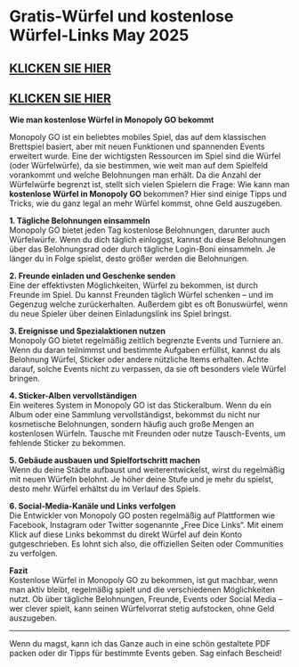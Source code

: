 # Gratis-Würfel und kostenlose Würfel-Links May 2025

## [KLICKEN SIE HIER](https://lookerstudio.google.com/s/i0yFe1wQxjY)
## [KLICKEN SIE HIER](https://lookerstudio.google.com/s/i0yFe1wQxjY)


**Wie man kostenlose Würfel in Monopoly GO bekommt**

Monopoly GO ist ein beliebtes mobiles Spiel, das auf dem klassischen Brettspiel basiert, aber mit neuen Funktionen und spannenden Events erweitert wurde. Eine der wichtigsten Ressourcen im Spiel sind die Würfel (oder Würfelwürfe), da sie bestimmen, wie weit man auf dem Spielfeld vorankommt und welche Belohnungen man erhält. Da die Anzahl der Würfelwürfe begrenzt ist, stellt sich vielen Spielern die Frage: Wie kann man **kostenlose Würfel in Monopoly GO** bekommen? Hier sind einige Tipps und Tricks, wie du ganz legal an mehr Würfel kommst, ohne Geld auszugeben.

**1. Tägliche Belohnungen einsammeln**  
Monopoly GO bietet jeden Tag kostenlose Belohnungen, darunter auch Würfelwürfe. Wenn du dich täglich einloggst, kannst du diese Belohnungen über das Belohnungsrad oder durch tägliche Login-Boni einsammeln. Je länger du in Folge spielst, desto größer werden die Belohnungen.

**2. Freunde einladen und Geschenke senden**  
Eine der effektivsten Möglichkeiten, Würfel zu bekommen, ist durch Freunde im Spiel. Du kannst Freunden täglich Würfel schenken – und im Gegenzug welche zurückerhalten. Außerdem gibt es oft Bonuswürfel, wenn du neue Spieler über deinen Einladungslink ins Spiel bringst.

**3. Ereignisse und Spezialaktionen nutzen**  
Monopoly GO bietet regelmäßig zeitlich begrenzte Events und Turniere an. Wenn du daran teilnimmst und bestimmte Aufgaben erfüllst, kannst du als Belohnung Würfel, Sticker oder andere nützliche Items erhalten. Achte darauf, solche Events nicht zu verpassen, da sie oft besonders viele Würfel bringen.

**4. Sticker-Alben vervollständigen**  
Ein weiteres System in Monopoly GO ist das Stickeralbum. Wenn du ein Album oder eine Sammlung vervollständigst, bekommst du nicht nur kosmetische Belohnungen, sondern häufig auch große Mengen an kostenlosen Würfeln. Tausche mit Freunden oder nutze Tausch-Events, um fehlende Sticker zu bekommen.

**5. Gebäude ausbauen und Spielfortschritt machen**  
Wenn du deine Städte aufbaust und weiterentwickelst, wirst du regelmäßig mit neuen Würfeln belohnt. Je höher deine Stufe und je mehr du spielst, desto mehr Würfel erhältst du im Verlauf des Spiels.

**6. Social-Media-Kanäle und Links verfolgen**  
Die Entwickler von Monopoly GO posten regelmäßig auf Plattformen wie Facebook, Instagram oder Twitter sogenannte „Free Dice Links“. Mit einem Klick auf diese Links bekommst du direkt Würfel auf dein Konto gutgeschrieben. Es lohnt sich also, die offiziellen Seiten oder Communities zu verfolgen.

**Fazit**  
Kostenlose Würfel in Monopoly GO zu bekommen, ist gut machbar, wenn man aktiv bleibt, regelmäßig spielt und die verschiedenen Möglichkeiten nutzt. Ob über tägliche Belohnungen, Freunde, Events oder Social Media – wer clever spielt, kann seinen Würfelvorrat stetig aufstocken, ohne Geld auszugeben.

---

Wenn du magst, kann ich das Ganze auch in eine schön gestaltete PDF packen oder dir Tipps für bestimmte Events geben. Sag einfach Bescheid!
